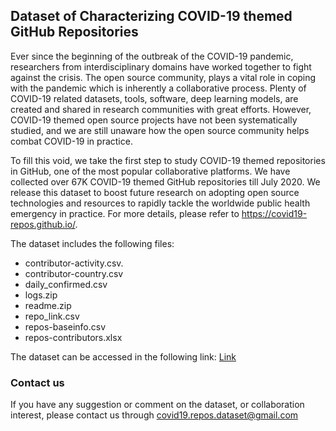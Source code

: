 ## Dataset of Characterizing COVID-19 themed GitHub Repositories

Ever since the beginning of the outbreak of the COVID-19 pandemic, researchers from interdisciplinary domains have worked together to fight against the crisis. The open source community, plays a vital role in coping with the pandemic which is inherently a collaborative process. Plenty of COVID-19 related datasets, tools, software, deep learning models, are created and shared in research communities with great efforts. However, COVID-19 themed open source projects have not been systematically studied, and we are still unaware how the open source community helps combat COVID-19 in practice. 

To fill this void, we take the first step to study COVID-19 themed repositories in GitHub, one of the most popular collaborative platforms. We have collected over 67K COVID-19 themed GitHub repositories till July 2020. We release this dataset to boost future research on adopting open source technologies and resources to rapidly tackle the worldwide public health emergency in practice. For more details, please refer to https://covid19-repos.github.io/. 

The dataset includes the following files: 

* contributor-activity.csv. 
* contributor-country.csv
* daily_confirmed.csv
* logs.zip
* readme.zip
* repo_link.csv
* repos-baseinfo.csv
* repos-contributors.xlsx

The dataset can be accessed in the following link: [Link](https://github.com/covid19-repos/covid19-repos)



### Contact us
If you have any suggestion or comment on the dataset, or collaboration interest, please contact us through covid19.repos.dataset@gmail.com
